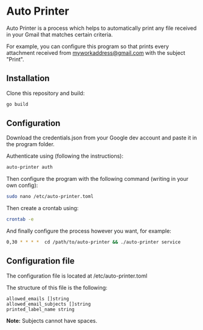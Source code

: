 # Auto Printer

Auto Printer is a process which helps to automatically print any file received in your Gmail that matches certain criteria.

For example, you can configure this program so that prints every attachment received from myworkaddress@gmail.com with the subject "Print".

## Installation

Clone this repository and build:

```bash
go build
```

## Configuration

Download the credentials.json from your Google dev account and paste it in the program folder.

Authenticate using (following the instructions):

```bash
auto-printer auth
```

Then configure the program with the following command (writing in your own config):

```bash
sudo nano /etc/auto-printer.toml
```

Then create a crontab using:

```bash
crontab -e
```

And finally configure the process however you want, for example:

```bash
0,30 * * * *  cd /path/to/auto-printer && ./auto-printer service
```

## Configuration file

The configuration file is located at /etc/auto-printer.toml

The structure of this file is the following:

```
allowed_emails []string
allowed_email_subjects []string
printed_label_name string
```

**Note:** Subjects cannot have spaces.
